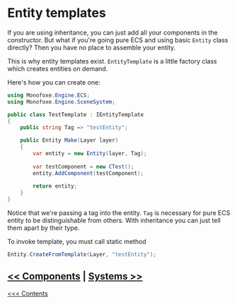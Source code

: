 # Entity templates

If you are using inheritance, you can just add all your components in the constructor. But what if you're going pure ECS and using basic `Entity` class directly? Then you have no place to assemble your entity.

This is why entity templates exist. `EntityTemplate` is a little factory class which creates entities on demand.

Here's how you can create one:

```C#
using Monofoxe.Engine.ECS;
using Monofoxe.Engine.SceneSystem;

public class TestTemplate : IEntityTemplate
{
	public string Tag => "testEntity";

	public Entity Make(Layer layer)
	{
		var entity = new Entity(layer, Tag);
		
		var testComponent = new CTest();
		entity.AddComponent(testComponent);
		
		return entity;
	}
}
```

Notice that we're passing a tag into the entity. `Tag` is necessary for pure ECS entity to be distinguishable from others. With inheritance you can just tell them apart by their type. 

To invoke template, you must call static method

```C#
Entity.CreateFromTemplate(Layer, "testEntity");
```



## [<< Components](Components.md)	|	[Systems >>](Systems.md)

[<<< Contents](../Contents.md)

